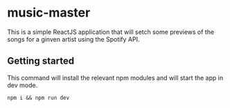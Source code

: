 # music-master
This is a simple ReactJS application that will setch some previews of the songs for a ginven artist using the Spotify API.

## Getting started
This command will install the relevant npm modules and will start the app in dev mode.

```
npm i && npm run dev
```
